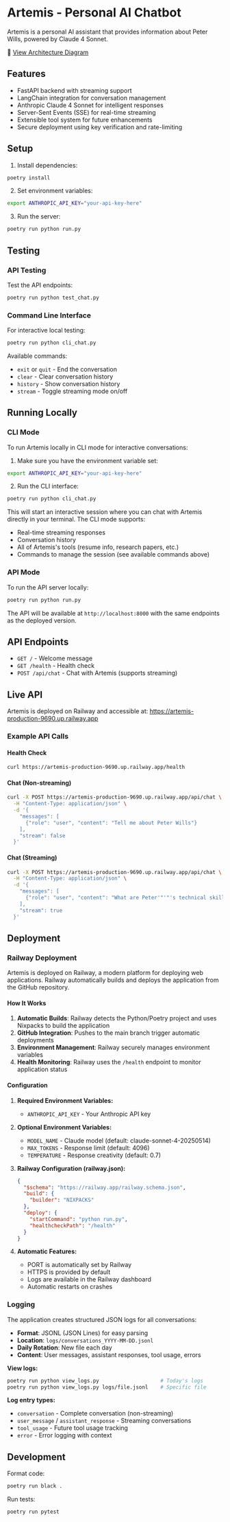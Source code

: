 # Artemis - Personal AI Chatbot

Artemis is a personal AI assistant that provides information about Peter Wills, powered by Claude 4 Sonnet.

📐 [View Architecture Diagram](resources/architecture-diagram.md)

## Features

- FastAPI backend with streaming support
- LangChain integration for conversation management
- Anthropic Claude 4 Sonnet for intelligent responses
- Server-Sent Events (SSE) for real-time streaming
- Extensible tool system for future enhancements
- Secure deployment using key verification and rate-limiting

## Setup

1. Install dependencies:
```bash
poetry install
```

2. Set environment variables:
```bash
export ANTHROPIC_API_KEY="your-api-key-here"
```

3. Run the server:
```bash
poetry run python run.py
```

## Testing

### API Testing
Test the API endpoints:
```bash
poetry run python test_chat.py
```

### Command Line Interface
For interactive local testing:
```bash
poetry run python cli_chat.py
```

Available commands:
- `exit` or `quit` - End the conversation
- `clear` - Clear conversation history
- `history` - Show conversation history
- `stream` - Toggle streaming mode on/off

## Running Locally

### CLI Mode
To run Artemis locally in CLI mode for interactive conversations:

1. Make sure you have the environment variable set:
```bash
export ANTHROPIC_API_KEY="your-api-key-here"
```

2. Run the CLI interface:
```bash
poetry run python cli_chat.py
```

This will start an interactive session where you can chat with Artemis directly in your terminal. The CLI mode supports:
- Real-time streaming responses
- Conversation history
- All of Artemis's tools (resume info, research papers, etc.)
- Commands to manage the session (see available commands above)

### API Mode
To run the API server locally:
```bash
poetry run python run.py
```

The API will be available at `http://localhost:8000` with the same endpoints as the deployed version.

## API Endpoints

- `GET /` - Welcome message
- `GET /health` - Health check
- `POST /api/chat` - Chat with Artemis (supports streaming)

## Live API

Artemis is deployed on Railway and accessible at: https://artemis-production-9690.up.railway.app

### Example API Calls

#### Health Check
```bash
curl https://artemis-production-9690.up.railway.app/health
```

#### Chat (Non-streaming)
```bash
curl -X POST https://artemis-production-9690.up.railway.app/api/chat \
  -H "Content-Type: application/json" \
  -d '{
    "messages": [
      {"role": "user", "content": "Tell me about Peter Wills"}
    ],
    "stream": false
  }'
```

#### Chat (Streaming)
```bash
curl -X POST https://artemis-production-9690.up.railway.app/api/chat \
  -H "Content-Type: application/json" \
  -d '{
    "messages": [
      {"role": "user", "content": "What are Peter'"'"'s technical skills?"}
    ],
    "stream": true
  }'
```

## Deployment

### Railway Deployment

Artemis is deployed on Railway, a modern platform for deploying web applications. Railway automatically builds and deploys the application from the GitHub repository.

#### How It Works

1. **Automatic Builds**: Railway detects the Python/Poetry project and uses Nixpacks to build the application
2. **GitHub Integration**: Pushes to the main branch trigger automatic deployments
3. **Environment Management**: Railway securely manages environment variables
4. **Health Monitoring**: Railway uses the `/health` endpoint to monitor application status

#### Configuration

1. **Required Environment Variables:**
   - `ANTHROPIC_API_KEY` - Your Anthropic API key

2. **Optional Environment Variables:**
   - `MODEL_NAME` - Claude model (default: claude-sonnet-4-20250514)
   - `MAX_TOKENS` - Response limit (default: 4096)
   - `TEMPERATURE` - Response creativity (default: 0.7)

3. **Railway Configuration (railway.json):**
   ```json
   {
     "$schema": "https://railway.app/railway.schema.json",
     "build": {
       "builder": "NIXPACKS"
     },
     "deploy": {
       "startCommand": "python run.py",
       "healthcheckPath": "/health"
     }
   }
   ```

4. **Automatic Features:**
   - PORT is automatically set by Railway
   - HTTPS is provided by default
   - Logs are available in the Railway dashboard
   - Automatic restarts on crashes

### Logging

The application creates structured JSON logs for all conversations:

- **Format**: JSONL (JSON Lines) for easy parsing
- **Location**: `logs/conversations_YYYY-MM-DD.jsonl`
- **Daily Rotation**: New file each day
- **Content**: User messages, assistant responses, tool usage, errors

**View logs:**
```bash
poetry run python view_logs.py                    # Today's logs
poetry run python view_logs.py logs/file.jsonl    # Specific file
```

**Log entry types:**
- `conversation` - Complete conversation (non-streaming)
- `user_message` / `assistant_response` - Streaming conversations
- `tool_usage` - Future tool usage tracking
- `error` - Error logging with context

## Development

Format code:
```bash
poetry run black .
```

Run tests:
```bash
poetry run pytest
```
